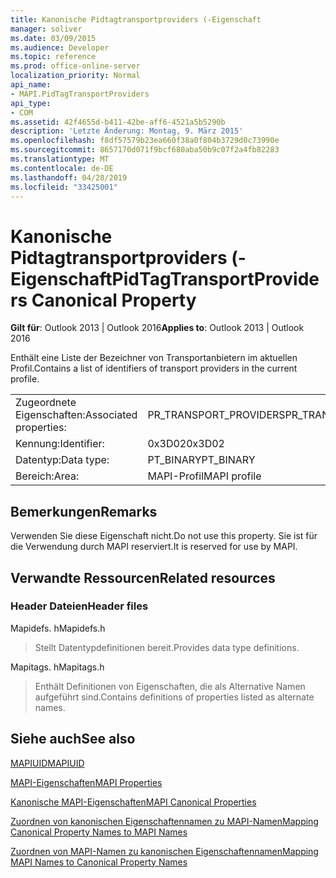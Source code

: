 ```yaml
---
title: Kanonische Pidtagtransportproviders (-Eigenschaft
manager: soliver
ms.date: 03/09/2015
ms.audience: Developer
ms.topic: reference
ms.prod: office-online-server
localization_priority: Normal
api_name:
- MAPI.PidTagTransportProviders
api_type:
- COM
ms.assetid: 42f4655d-b411-42be-aff6-4521a5b5290b
description: 'Letzte Änderung: Montag, 9. März 2015'
ms.openlocfilehash: f8df57579b23ea660f38a0f804b3729d0c73990e
ms.sourcegitcommit: 8657170d071f9bcf680aba50b9c07f2a4fb82283
ms.translationtype: MT
ms.contentlocale: de-DE
ms.lasthandoff: 04/28/2019
ms.locfileid: "33425001"
---
```

# <a name="pidtagtransportproviders-canonical-property"></a><span data-ttu-id="50e73-103">Kanonische Pidtagtransportproviders (-Eigenschaft</span><span class="sxs-lookup"><span data-stu-id="50e73-103">PidTagTransportProviders Canonical Property</span></span>

  
  
<span data-ttu-id="50e73-104">**Gilt für**: Outlook 2013 | Outlook 2016</span><span class="sxs-lookup"><span data-stu-id="50e73-104">**Applies to**: Outlook 2013 | Outlook 2016</span></span> 
  
<span data-ttu-id="50e73-105">Enthält eine Liste der Bezeichner von Transportanbietern im aktuellen Profil.</span><span class="sxs-lookup"><span data-stu-id="50e73-105">Contains a list of identifiers of transport providers in the current profile.</span></span>
  
|||
|:-----|:-----|
|<span data-ttu-id="50e73-106">Zugeordnete Eigenschaften:</span><span class="sxs-lookup"><span data-stu-id="50e73-106">Associated properties:</span></span>  <br/> |<span data-ttu-id="50e73-107">PR_TRANSPORT_PROVIDERS</span><span class="sxs-lookup"><span data-stu-id="50e73-107">PR_TRANSPORT_PROVIDERS</span></span>  <br/> |
|<span data-ttu-id="50e73-108">Kennung:</span><span class="sxs-lookup"><span data-stu-id="50e73-108">Identifier:</span></span>  <br/> |<span data-ttu-id="50e73-109">0x3D02</span><span class="sxs-lookup"><span data-stu-id="50e73-109">0x3D02</span></span>  <br/> |
|<span data-ttu-id="50e73-110">Datentyp:</span><span class="sxs-lookup"><span data-stu-id="50e73-110">Data type:</span></span>  <br/> |<span data-ttu-id="50e73-111">PT_BINARY</span><span class="sxs-lookup"><span data-stu-id="50e73-111">PT_BINARY</span></span>  <br/> |
|<span data-ttu-id="50e73-112">Bereich:</span><span class="sxs-lookup"><span data-stu-id="50e73-112">Area:</span></span>  <br/> |<span data-ttu-id="50e73-113">MAPI-Profil</span><span class="sxs-lookup"><span data-stu-id="50e73-113">MAPI profile</span></span>  <br/> |
   
## <a name="remarks"></a><span data-ttu-id="50e73-114">Bemerkungen</span><span class="sxs-lookup"><span data-stu-id="50e73-114">Remarks</span></span>

<span data-ttu-id="50e73-115">Verwenden Sie diese Eigenschaft nicht.</span><span class="sxs-lookup"><span data-stu-id="50e73-115">Do not use this property.</span></span> <span data-ttu-id="50e73-116">Sie ist für die Verwendung durch MAPI reserviert.</span><span class="sxs-lookup"><span data-stu-id="50e73-116">It is reserved for use by MAPI.</span></span>
  
## <a name="related-resources"></a><span data-ttu-id="50e73-117">Verwandte Ressourcen</span><span class="sxs-lookup"><span data-stu-id="50e73-117">Related resources</span></span>

### <a name="header-files"></a><span data-ttu-id="50e73-118">Header Dateien</span><span class="sxs-lookup"><span data-stu-id="50e73-118">Header files</span></span>

<span data-ttu-id="50e73-119">Mapidefs. h</span><span class="sxs-lookup"><span data-stu-id="50e73-119">Mapidefs.h</span></span>
  
> <span data-ttu-id="50e73-120">Stellt Datentypdefinitionen bereit.</span><span class="sxs-lookup"><span data-stu-id="50e73-120">Provides data type definitions.</span></span>
    
<span data-ttu-id="50e73-121">Mapitags. h</span><span class="sxs-lookup"><span data-stu-id="50e73-121">Mapitags.h</span></span>
  
> <span data-ttu-id="50e73-122">Enthält Definitionen von Eigenschaften, die als Alternative Namen aufgeführt sind.</span><span class="sxs-lookup"><span data-stu-id="50e73-122">Contains definitions of properties listed as alternate names.</span></span>
    
## <a name="see-also"></a><span data-ttu-id="50e73-123">Siehe auch</span><span class="sxs-lookup"><span data-stu-id="50e73-123">See also</span></span>



[<span data-ttu-id="50e73-124">MAPIUID</span><span class="sxs-lookup"><span data-stu-id="50e73-124">MAPIUID</span></span>](mapiuid.md)


[<span data-ttu-id="50e73-125">MAPI-Eigenschaften</span><span class="sxs-lookup"><span data-stu-id="50e73-125">MAPI Properties</span></span>](mapi-properties.md)
  
[<span data-ttu-id="50e73-126">Kanonische MAPI-Eigenschaften</span><span class="sxs-lookup"><span data-stu-id="50e73-126">MAPI Canonical Properties</span></span>](mapi-canonical-properties.md)
  
[<span data-ttu-id="50e73-127">Zuordnen von kanonischen Eigenschaftennamen zu MAPI-Namen</span><span class="sxs-lookup"><span data-stu-id="50e73-127">Mapping Canonical Property Names to MAPI Names</span></span>](mapping-canonical-property-names-to-mapi-names.md)
  
[<span data-ttu-id="50e73-128">Zuordnen von MAPI-Namen zu kanonischen Eigenschaftennamen</span><span class="sxs-lookup"><span data-stu-id="50e73-128">Mapping MAPI Names to Canonical Property Names</span></span>](mapping-mapi-names-to-canonical-property-names.md)

